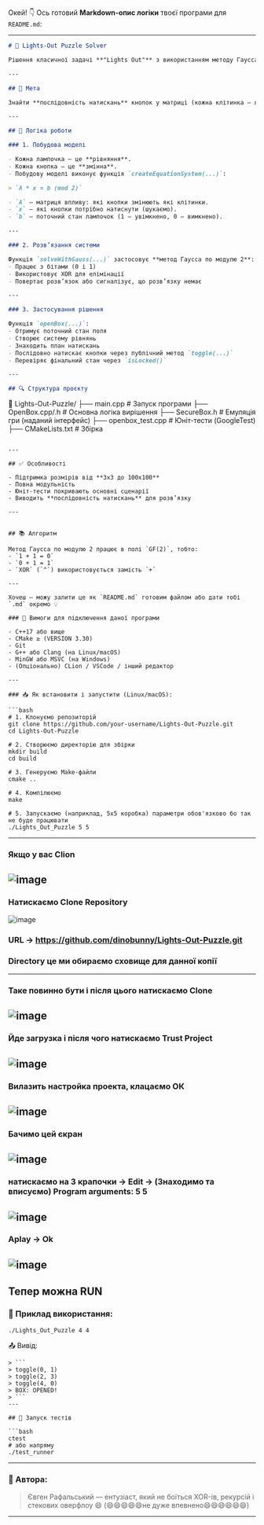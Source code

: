 Окей! 👇 Ось готовий **Markdown-опис логіки** твоєї програми для `README.md`:

---

```markdown
# 🔦 Lights-Out Puzzle Solver

Рішення класичної задачі **"Lights Out"** з використанням методу Гаусса по модулю 2.

---

## 🎯 Мета

Знайти **послідовність натискань** кнопок у матриці (кожна клітинка — лампочка), щоб **вимкнути всі світла**.

---

## 🧠 Логіка роботи

### 1. Побудова моделі

- Кожна лампочка — це **рівняння**.
- Кожна кнопка — це **змінна**.
- Побудову моделі виконує функція `createEquationSystem(...)`:

> `A * x = b (mod 2)`

- `A` — матриця впливу: які кнопки змінюють які клітинки.
- `x` — які кнопки потрібно натиснути (шукаємо).
- `b` — поточний стан лампочок (1 — увімкнено, 0 — вимкнено).

---

### 2. Розв’язання системи

Функція `solveWithGauss(...)` застосовує **метод Гаусса по модулю 2**:
- Працює з бітами (0 і 1)
- Використовує XOR для елімінації
- Повертає розв’язок або сигналізує, що розв’язку немає

---

### 3. Застосування рішення

Функція `openBox(...)`:
- Отримує поточний стан поля
- Створює систему рівнянь
- Знаходить план натискань
- Послідовно натискає кнопки через публічний метод `toggle(...)`
- Перевіряє фінальний стан через `isLocked()`

---

## 🔍 Структура проєкту

```
📂 Lights-Out-Puzzle/
├── main.cpp               # Запуск програми
├── OpenBox.cpp/.h         # Основна логіка вирішення
├── SecureBox.h            # Емуляція гри (наданий інтерфейс)
├── openbox_test.cpp       # Юніт-тести (GoogleTest)
├── CMakeLists.txt         # Збірка
```

---

## ✅ Особливості

- Підтримка розмірів від **3x3 до 100x100**
- Повна модульність
- Юніт-тести покривають основні сценарії
- Виводить **послідовність натискань** для розв’язку

---


## 📚 Алгоритм

Метод Гаусса по модулю 2 працює в полі `GF(2)`, тобто:
- `1 + 1 = 0`
- `0 + 1 = 1`
- `XOR` (`^`) використовується замість `+`

---

Хочеш — можу залити це як `README.md` готовим файлом або дати тобі `.md` окремо 💡

### 🔧 Вимоги для підключення даної програми

- C++17 або вище
- CMake ≥ (VERSION 3.30)
- Git
- G++ або Clang (на Linux/macOS)
- MinGW або MSVC (на Windows)
- (Опціонально) CLion / VSCode / інший редактор

---

### 📥 Як встановити і запустити (Linux/macOS):

```bash
# 1. Клонуємо репозиторій
git clone https://github.com/your-username/Lights-Out-Puzzle.git
cd Lights-Out-Puzzle

# 2. Створюємо директорію для збірки
mkdir build
cd build

# 3. Генеруємо Make-файли
cmake ..

# 4. Компілюємо
make

# 5. Запускаємо (наприклад, 5x5 коробка) параметри обов'язково бо так не буде працювати 
./Lights_Out_Puzzle 5 5 
```

---

###  Якщо у вас Clion 
![image](https://github.com/user-attachments/assets/4f05a3c9-9dea-400e-bee1-6126eef27008)
---
### Натискаємо Clone Repository 
![image](https://github.com/user-attachments/assets/e7071670-303f-4f30-aeab-a5584f886f58)

### URL -> https://github.com/dinobunny/Lights-Out-Puzzle.git
### Directory це ми обираємо сховище для данної копії
---
### Таке повинно бути і після цього натискаємо  Clone
![image](https://github.com/user-attachments/assets/a76ce317-2c2e-4af0-bdcb-393611eb9c64)
---
### Йде загрузка і після чого натискаємо Trust Project
![image](https://github.com/user-attachments/assets/c445bf94-c04b-47cf-9458-a6b2af48252e)
---
### Вилазить настройка проекта, клацаємо ОК 
![image](https://github.com/user-attachments/assets/f7d893c2-ec30-4ce0-ab94-402f8940548e)
---
### Бачимо цей єкран 
![image](https://github.com/user-attachments/assets/712a7558-1669-4378-a41a-c20df4188936)
---
### натискаємо на 3 крапочки -> Edit -> (Знаходимо та вписуємо) Program arguments: 5 5
![image](https://github.com/user-attachments/assets/16bb03aa-4724-4ac0-ad26-d8ce45c1250c)
---
### Aplay -> Ok 
![image](https://github.com/user-attachments/assets/d00e8bf2-bf42-408b-97c6-76c089a022b6)
---
Тепер можна RUN  
---
### 🧪 Приклад використання:

```bash
./Lights_Out_Puzzle 4 4
```

📤 Вивід:
```
> ```
> toggle(0, 1)
> toggle(2, 3)
> toggle(4, 0)
> BOX: OPENED!
> ```
---

## 🧪 Запуск тестів

```bash
ctest
# або напряму
./test_runner
```

---
### 🤝 Автора:
> Євген Рафальський — ентузіаст, який не боїться XOR-ів, рекурсій і стекових оверфлоу 😄 (😄😄😄😄😄не дуже впевнено😄😄😄😄😄😄)
---
